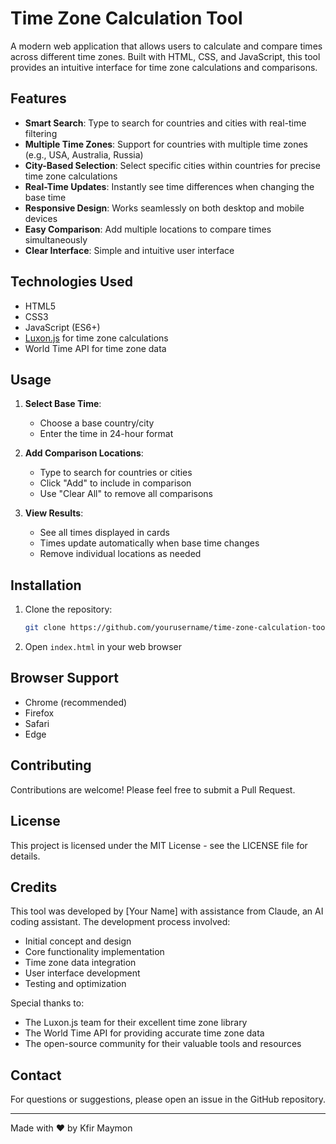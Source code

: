 # Time Zone Calculation Tool

A modern web application that allows users to calculate and compare times across different time zones. Built with HTML, CSS, and JavaScript, this tool provides an intuitive interface for time zone calculations and comparisons.

## Features

- **Smart Search**: Type to search for countries and cities with real-time filtering
- **Multiple Time Zones**: Support for countries with multiple time zones (e.g., USA, Australia, Russia)
- **City-Based Selection**: Select specific cities within countries for precise time zone calculations
- **Real-Time Updates**: Instantly see time differences when changing the base time
- **Responsive Design**: Works seamlessly on both desktop and mobile devices
- **Easy Comparison**: Add multiple locations to compare times simultaneously
- **Clear Interface**: Simple and intuitive user interface

## Technologies Used

- HTML5
- CSS3
- JavaScript (ES6+)
- [Luxon.js](https://moment.github.io/luxon/) for time zone calculations
- World Time API for time zone data

## Usage

1. **Select Base Time**:
   - Choose a base country/city
   - Enter the time in 24-hour format

2. **Add Comparison Locations**:
   - Type to search for countries or cities
   - Click "Add" to include in comparison
   - Use "Clear All" to remove all comparisons

3. **View Results**:
   - See all times displayed in cards
   - Times update automatically when base time changes
   - Remove individual locations as needed

## Installation

1. Clone the repository:
   ```bash
   git clone https://github.com/yourusername/time-zone-calculation-tool.git
   ```

2. Open `index.html` in your web browser

## Browser Support

- Chrome (recommended)
- Firefox
- Safari
- Edge

## Contributing

Contributions are welcome! Please feel free to submit a Pull Request.

## License

This project is licensed under the MIT License - see the LICENSE file for details.

## Credits

This tool was developed by [Your Name] with assistance from Claude, an AI coding assistant. The development process involved:

- Initial concept and design
- Core functionality implementation
- Time zone data integration
- User interface development
- Testing and optimization

Special thanks to:
- The Luxon.js team for their excellent time zone library
- The World Time API for providing accurate time zone data
- The open-source community for their valuable tools and resources

## Contact

For questions or suggestions, please open an issue in the GitHub repository.

---

Made with ❤️ by Kfir Maymon
